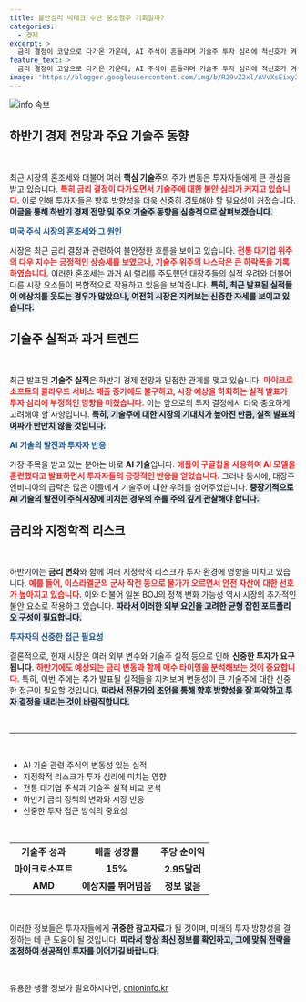 ```yaml
---
title: 불안심리 빅테크 수난 중소형주 기회일까?
categories:
  - 경제
excerpt: >
  금리 결정이 코앞으로 다가온 가운데, AI 주식이 흔들리며 기술주 투자 심리에 적신호가 켜졌습니다. 마이크로소프트와 AMD의 실적 발표가 증시에 미칠 영향은? 그 흐름을 따라잡고, 올 하반기 투자 전략을 세우는 기회가 될지 궁금하지 않으신가요?
feature_text: >
  금리 결정이 코앞으로 다가온 가운데, AI 주식이 흔들리며 기술주 투자 심리에 적신호가 켜졌습니다. 마이크로소프트와 AMD의 실적 발표가 증시에 미칠 영향은? 그 흐름을 따라잡고, 올 하반기 투자 전략을 세우는 기회가 될지 궁금하지 않으신가요?
image: 'https://blogger.googleusercontent.com/img/b/R29vZ2xl/AVvXsEixyZcFfHzMRdzZMjFBmAUKJYCLCGyLL1o632UiGVXcaFdKo_bkvkuCioo0uUKlGfBVcT3P84aROyZIXSBEx3Aw5nCQ3pTgDom1WDC4m8eifvWiAmWEEVb4x6G_l8C0QH225ldMjyaFvpxGEBGNO37VmDTDMHGhJPq73UglMfDca1-0aw/s1600/blogspot.png'
---
```


<p><img src="https://blogger.googleusercontent.com/img/b/R29vZ2xl/AVvXsEixyZcFfHzMRdzZMjFBmAUKJYCLCGyLL1o632UiGVXcaFdKo_bkvkuCioo0uUKlGfBVcT3P84aROyZIXSBEx3Aw5nCQ3pTgDom1WDC4m8eifvWiAmWEEVb4x6G_l8C0QH225ldMjyaFvpxGEBGNO37VmDTDMHGhJPq73UglMfDca1-0aw/s1600/blogspot.png" alt="info 속보" /></p>

<h2 data-ke-size="size26">하반기 경제 전망과 주요 기술주 동향</h2>

<p data-ke-size="size16">&nbsp;</p>

<p>최근 시장의 혼조세와 더불어 여러 <strong>핵심 기술주</strong>의 주가 변동은 투자자들에게 큰 관심을 받고 있습니다. <b><span style="color: #ee2323;">특히 금리 결정이 다가오면서 기술주에 대한 불안 심리가 커지고 있습니다.</span></b> 이로 인해 투자자들은 향후 방향성을 더욱 신중히 검토해야 할 필요성이 커졌습니다. <b><span style="background-color: #21538527;">이글을 통해 하반기 경제 전망 및 주요 기술주 동향을 심층적으로 살펴보겠습니다.</span></b></p>

<p><b><span style="color: #1a5490;">미국 주식 시장의 혼조세와 그 원인</span></b></p>

<p>시장은 최근 금리 결정과 관련하여 불안정한 흐름을 보이고 있습니다. <b><span style="color: #ee2323;">전통 대기업 위주의 다우 지수는 긍정적인 상승세를 보였으나, 기술주 위주의 나스닥은 큰 하락폭을 기록하였습니다.</span></b> 이러한 혼조세는 과거 AI 랠리를 주도했던 대장주들의 실적 우려와 더불어 다른 시장 요소들이 복합적으로 작용하고 있음을 보여줍니다. <b><span style="background-color: #21538527;">특히, 최근 발표된 실적들이 예상치를 웃도는 경우가 많았으나, 여전히 시장은 지켜보는 신중한 자세를 보이고 있습니다.</span></b></p>

<h2 data-ke-size="size26">기술주 실적과 과거 트렌드</h2>

<p data-ke-size="size16">&nbsp;</p>

<p>최근 발표된 <strong>기술주 실적</strong>은 하반기 경제 전망과 밀접한 관계를 맺고 있습니다. <b><span style="color: #ee2323;">마이크로소프트의 클라우드 서비스 매출 증가에도 불구하고, 시장 예상을 하회하는 실적 발표가 투자 심리에 부정적인 영향을 미쳤습니다.</span></b> 이는 앞으로의 투자 결정에서 더욱 중요하게 고려해야 할 사항입니다. <b><span style="background-color: #21538527;">특히, 기술주에 대한 시장의 기대치가 높아진 만큼, 실적 발표의 여파가 만만치 않을 것입니다.</span></b></p>

<p><b><span style="color: #1a5490;">AI 기술의 발전과 투자자 반응</span></b></p>

<p>가장 주목을 받고 있는 분야는 바로 <strong>AI 기술</strong>입니다. <b><span style="color: #ee2323;">애플이 구글칩을 사용하여 AI 모델을 훈련했다고 발표하면서 투자자들의 긍정적인 반응을 얻었습니다.</span></b> 그러나 동시에, 대장주 엔비디아의 급락은 많은 이들에게 기술주에 대한 우려를 심어주었습니다. <b><span style="background-color: #21538527;">중장기적으로 AI 기술의 발전이 주식시장에 미치는 경우의 수를 주의 깊게 관찰해야 합니다.</span></b></p>

<h2 data-ke-size="size26">금리와 지정학적 리스크</h2>

<p data-ke-size="size16">&nbsp;</p>

<p>하반기에는 <strong>금리 변화</strong>와 함께 여러 지정학적 리스크가 투자 환경에 영향을 미치고 있습니다. <b><span style="color: #ee2323;">예를 들어, 이스라엘군의 군사 작전 등으로 물가가 오르면서 안전 자산에 대한 선호가 높아지고 있습니다.</span></b> 이와 더불어 일본 BOJ의 정책 변화 가능성 역시 시장의 추가적인 불안 요소로 작용하고 있습니다. <b><span style="background-color: #21538527;">따라서 이러한 외부 요인을 고려한 균형 잡힌 포트폴리오 구성이 필요합니다.</span></b></p>

<p><b><span style="color: #1a5490;">투자자의 신중한 접근 필요성</span></b></p>

<p>결론적으로, 현재 시장은 여러 외부 변수와 기술주 실적 등으로 인해 <strong>신중한 투자가 요구됩니다</strong>. <b><span style="color: #ee2323;">하반기에도 예상되는 금리 변동과 함께 매수 타이밍을 분석해보는 것이 중요합니다.</span></b> 특히, 이번 주에는 추가 발표될 실적들을 지켜보며 변동성이 큰 기술주에 대한 신중한 접근이 필요할 것입니다. <b><span style="background-color: #21538527;">따라서 전문가의 조언을 통해 향후 방향성을 잘 파악하고 투자 결정을 내리는 것이 바람직합니다.</span></b></p>

<p data-ke-size="size16">&nbsp;</p>

<hr>

<p data-ke-size="size16">&nbsp;</p>

<ul>
    <li>AI 기술 관련 주식의 변동성 있는 실적</li>
    <li>지정학적 리스크가 투자 심리에 미치는 영향</li>
    <li>전통 대기업 주식과 기술주 실적 비교 분석</li>
    <li>하반기 금리 정책의 변화와 시장 반응</li>
    <li>신중한 투자 접근 방식의 중요성</li>
</ul>

<p data-ke-size="size16">&nbsp;</p>

<table>
    <tr>
        <td style="text-align: center; height: 17px;"><b>기술주 성과</b></td>
        <td style="text-align: center; height: 17px;"><b>매출 성장률</b></td>
        <td style="text-align: center; height: 17px;"><b>주당 순이익</b></td>
    </tr>
    <tr>
        <td style="text-align: center; height: 17px;"><b>마이크로소프트</b></td>
        <td style="text-align: center; height: 17px;"><b>15%</b></td>
        <td style="text-align: center; height: 17px;"><b>2.95달러</b></td>
    </tr>
    <tr>
        <td style="text-align: center; height: 17px;"><b>AMD</b></td>
        <td style="text-align: center; height: 17px;"><b>예상치를 뛰어넘음</b></td>
        <td style="text-align: center; height: 17px;"><b>정보 없음</b></td>
    </tr>
</table>

<p data-ke-size="size16">&nbsp;</p> 

<p>이러한 정보들은 투자자들에게 <strong>귀중한 참고자료</strong>가 될 것이며, 미래의 투자 방향성을 결정하는 데 큰 도움이 될 것입니다. <b><span style="background-color: #21538527;">따라서 항상 최신 정보를 확인하고, 그에 맞춰 전략을 조정하여 성공적인 투자를 이어가길 바랍니다.</span></b></p>

<p data-ke-size="size16">&nbsp;</p>
유용한 생활 정보가 필요하시다면, <a href="https://onioninfo.kr" rel="dofollow">onioninfo.kr</a>


